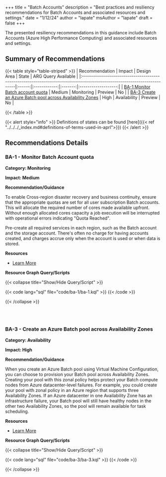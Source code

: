 +++
title = "Batch Accounts"
description = "Best practices and resiliency recommendations for Batch Accounts and associated resources and settings."
date = "1/12/24"
author = "lapate"
msAuthor = "lapate"
draft = false
+++

The presented resiliency recommendations in this guidance include Batch Accounts (Azure High Performance Computing) and associated resources and settings.

## Summary of Recommendations

{{< table style="table-striped" >}}
| Recommendation | Impact | Design Area | State | ARG Query Available |
|:--------------------------------------------------------------------------------------------------------------------------|:------:|:------------:|:-------:|:-------------------:|
| [BA-1 Monitor Batch account quota](#ba-1---monitor-batch-account-quota) | Medium | Monitoring | Preview | No |
| [BA-3 Create an Azure Batch pool across Availability Zones](#ba-3---create-an-azure-batch-pool-across-availability-zones) | High | Availability | Preview | No |

{{< /table >}}

{{< alert style="info" >}}
Definitions of states can be found [here]({{< ref "../../../_index.md#definitions-of-terms-used-in-aprl">}})
{{< /alert >}}

## Recommendations Details

### BA-1 - Monitor Batch Account quota

**Category: Monitoring**

**Impact: Medium**

**Recommendation/Guidance**

To enable Cross-region disaster recovery and business continuity, ensure that the appropriate quotas are set for all user subscription Batch accounts. This will allocate the required number of cores made available upfront. Without enough allocated cores capacity a job execution will be interrupted with operational errors indicating "Quota Reached".

Pre-create all required services in each region, such as the Batch account and the storage account. There's often no charge for having accounts created, and charges accrue only when the account is used or when data is stored.

**Resources**

- [Learn More](https://learn.microsoft.com/azure/reliability/reliability-batch#cross-region-disaster-recovery-and-business-continuity)

**Resource Graph Query/Scripts**

{{< collapse title="Show/Hide Query/Script" >}}

{{< code lang="sql" file="code/ba-1/ba-1.kql" >}} {{< /code >}}

{{< /collapse >}}

<br><br>

### BA-3 - Create an Azure Batch pool across Availability Zones

**Category: Availability**

**Impact: High**

**Recommendation/Guidance**

When you create an Azure Batch pool using Virtual Machine Configuration, you can choose to provision your Batch pool across Availability Zones. Creating your pool with this zonal policy helps protect your Batch compute nodes from Azure datacenter-level failures.
For example, you could create your pool with zonal policy in an Azure region that supports three Availability Zones. If an Azure datacenter in one Availability Zone has an infrastructure failure, your Batch pool will still have healthy nodes in the other two Availability Zones, so the pool will remain available for task scheduling.

**Resources**

- [Learn More](https://learn.microsoft.com/azure/batch/create-pool-availability-zones)

**Resource Graph Query/Scripts**

{{< collapse title="Show/Hide Query/Script" >}}

{{< code lang="sql" file="code/ba-3/ba-3.kql" >}} {{< /code >}}

{{< /collapse >}}

<br><br>
